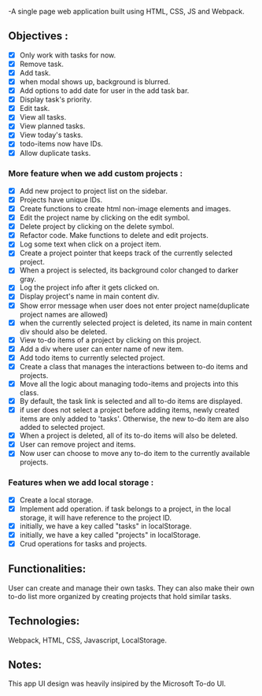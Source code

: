 -A single page web application built using HTML, CSS, JS and Webpack.

## Objectives :
- [x] Only work with tasks for now.
- [x] Remove task.
- [x] Add task.
- [x] when modal shows up, background is blurred.
- [x] Add options to add date for user in the add task bar.
- [x] Display task's priority.
- [x] Edit task.
- [x] View all tasks.
- [x] View planned tasks.
- [x] View today's tasks.
- [x] todo-items now have IDs.
- [x] Allow duplicate tasks.

### More feature when we add custom projects :
- [x] Add new project to project list on the sidebar.
- [x] Projects have unique IDs.
- [x] Create functions to create html non-image elements and images.
- [x] Edit the project name by clicking on the edit symbol.
- [x] Delete project by clicking on the delete symbol.
- [x] Refactor code. Make functions to delete and edit projects.
- [x] Log some text when click on a project item.
- [x] Create a project pointer that keeps track of the currently selected project.
- [x] When a project is selected, its background color changed to darker gray.
- [x] Log the project info after it gets clicked on.
- [x] Display project's name in main content div.
- [x] Show error message when user does not enter project name(duplicate project names are allowed)
- [x] when the currently selected project is deleted, its name in main content div should also be deleted.
- [x] View to-do items of a project by clicking on this project.
- [x] Add a div where user can enter name of new item.
- [x] Add todo items to currently selected project.
- [x] Create a class that manages the interactions between to-do items and projects.
- [x] Move all the logic about managing todo-items and projects into this class.
- [x] By default, the task link is selected and all to-do items are displayed.
- [x] if user does not select a project before adding items, newly created items are only added to 'tasks'. Otherwise, the new to-do item are also added to selected project.
- [x] When a project is deleted, all of its to-do items will also be deleted.
- [x] User can remove project and items.
- [x] Now user can choose to move any to-do item to the currently available projects.

### Features when we add local storage :
- [x] Create a local storage.
- [x] Implement add operation. if task belongs to a project, in the local storage, it will have reference to the project ID.
- [x] initially, we have a key called "tasks" in localStorage. 
- [x] initially, we have a key called "projects" in localStorage.
- [x] Crud operations for tasks and projects.

## Functionalities:
User can create and manage their own tasks. They can also make their own to-do list more organized by creating projects that hold similar tasks.

## Technologies:
Webpack, HTML, CSS, Javascript, LocalStorage.

## Notes:
This app UI design was heavily insipired by the Microsoft To-do UI. 
